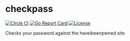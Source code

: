 # checkpass

[![Circle CI](https://img.shields.io/circleci/project/github/mrunkel/checkpass.svg?style=flat-square)](https://circleci.com/gh/mrunkel/checkpass)
[![Go Report Card](https://goreportcard.com/badge/github.com/mrunkel/checkpass?style-flat-square)](https://goreportcard.com/report/github.com/mrunkel/checkpass)
[![License](https://img.shields.io/github/license/mrunkel/checkpass.svg?style=flat-square)](LICENSE)

Checks your password against the haveibeenpwned site
